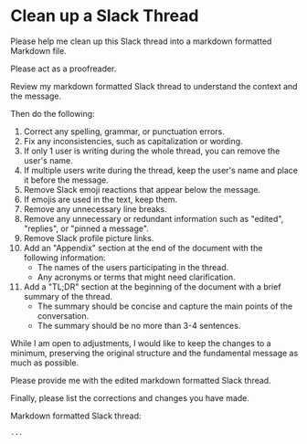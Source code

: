 # Clean up a Slack Thread

Please help me clean up this Slack thread into a markdown formatted Markdown file.

Please act as a proofreader.

Review my markdown formatted Slack thread to understand the context and the message.

Then do the following:
1. Correct any spelling, grammar, or punctuation errors.
1. Fix any inconsistencies, such as capitalization or wording.
1. If only 1 user is writing during the whole thread, you can remove the user's name.
1. If multiple users write during the thread, keep the user's name and place it before the message.
1. Remove Slack emoji reactions that appear below the message.
1. If emojis are used in the text, keep them.
1. Remove any unnecessary line breaks.
1. Remove any unnecessary or redundant information such as "edited", "replies", or "pinned a message".
1. Remove Slack profile picture links.
1. Add an "Appendix" section at the end of the document with the following information:
    * The names of the users participating in the thread.
    * Any acronyms or terms that might need clarification.
1. Add a "TL;DR" section at the beginning of the document with a brief summary of the thread.
    * The summary should be concise and capture the main points of the conversation.
    * The summary should be no more than 3-4 sentences.

While I am open to adjustments, I would like to keep the changes to a minimum, preserving the original structure and the fundamental message as much as possible.

Please provide me with the edited markdown formatted Slack thread.

Finally, please list the corrections and changes you have made.

Markdown formatted Slack thread:

```md
...
```
